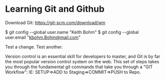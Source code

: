 # Learning Git and Github

Download Git:  https://git-scm.com/download/win

$ git config --global user.name "Keith Bohm"
$ git config --global user.email "kbohm.Bohm@mail.com"

Test a change.
Test another.

Version control is an essential skill for developers to master, and Git is by far the most popular version control system on the web.
This set of steps takes you through the fundamental git commands that take you through a "GIT Workflow": IE:
  SETUP=>ADD to Staging=>COMMIT=>PUSH to Repo.
